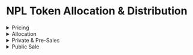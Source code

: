 # NPL Token Allocation & Distribution

<details>

<summary>Pricing</summary>

The base price of 1 NPL Token is 0.65 BUSD

</details>

<details>

<summary>Allocation</summary>

On BEP-20, only 15,000,000 NPL Tokens (15 million NPL) were minted.

1,500,000 NPL have been released to the general market, representing 10% of our commitment to release during Private & Pre-sale.

750,000 NPL or equivalent to 5% is allocated for supply needs at CEX, DEX, & Liquidity

750,000 NPL released for partner development, equivalent to 5%

750,000 NPL allocated for marketing activities, equivalent to 5%

11,250,000 NPL allocated for next development, equivalent to 75% (Locked for 12 months post public sale, and will be vested 1% on the 13th months onwards)

</details>

<details>

<summary>Private &#x26; Pre-Sales</summary>

In the Private & Pre-Sale, only 1,500,000 NPL Tokens will be available. The Private & Pre-Sale will run from December 2022 to February 2022, or until the token supply is sold.

During the Pre-Sale period, the developer will pay commissions directly to anyone who can invite their community to purchase NPL Tokens. The commission is calculated as a percentage of the total token purchases made by the community. The commission will be paid in US dollars.

NPL Tokens will be distributed in three stages during the Pre-sale stage, with 30% distributed on D-1 before the start of the Public Sale on PancakeSwap, 30% distributed +30 days after the start of the Public Sale, and 40% distributed +60 days after the start of the Public Sale.

</details>

<details>

<summary>Public Sale</summary>

The Public Sale occurs after the supply in the Pre-Sale stage has been exceeded or after the Pre-Sale stage has been completed for 30 days. During the Public Sale stage, we will distribute tokens through PancakeSwap. We will give hourly rewards worth 2% of the total volume of buying and selling transactions that apply at that hour to anyone who buys NPL Tokens at this stage. The award is in the form of BUSD, which will be automatically transferred to the recipient's Wallet.

</details>
